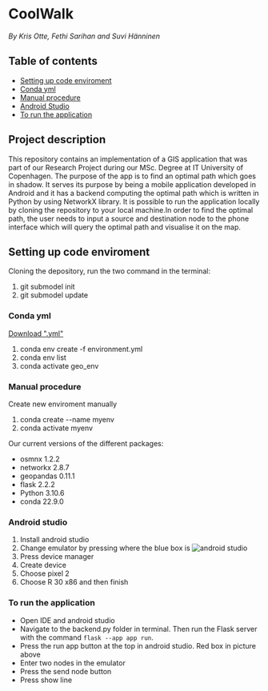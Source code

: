 # CoolWalk
*By Kris Otte, Fethi Sarihan and Suvi Hänninen*

## Table of contents
* [Setting up code enviroment](#setting)  
* [Conda yml](#yml)
* [Manual procedure](#manual)
* [Android Studio](#android)
* [To run the application](#app)

## Project description
This repository contains an implementation of a GIS application that was part of our Research Project during our MSc. Degree at IT University of Copenhagen. The purpose of the app is to find an optimal path which goes in shadow. It serves its purpose by being a mobile application developed in Android and it has a backend computing the optimal path which is written in Python by using NetworkX library. It is possible to run the application locally by cloning the repository to your local machine.In order to find the optimal path, the user needs to input a source and destination node to the phone interface which will query the optimal path and visualise it on the map.



<a name="setting"></a>
## Setting up code enviroment
Cloning the depository, run the two command in the terminal:
1. git submodel init
2. git submodel update

<a name="yml"></a>
### Conda yml
[Download ".yml"](environment.yml) 
1. conda env create -f environment.yml
2. conda env list
3. conda activate geo_env

<a name="manual"></a>
### Manual procedure
Create new enviroment manually
1. conda create --name myenv
2. conda activate myenv

<a name="android"></a>
Our current versions of the different packages:
- osmnx 1.2.2       
- networkx 2.8.7  
- geopandas 0.11.1
- flask  2.2.2
- Python 3.10.6
- conda 22.9.0

<a name="app"></a>
### Android studio
1. Install android studio
2. Change emulator by pressing where the blue box is
![android studio](https://github.itu.dk/storage/user/3592/files/dc20d384-10b1-4d46-9397-4eafaf5a4493)
4. Press device manager
5. Create device
6. Choose pixel 2 
7. Choose R 30 x86 and then finish


### To run the application 
- Open IDE and android studio
- Navigate to the backend.py folder in terminal. Then run the Flask server with the command `flask --app app run`.
- Press the run app button at the top in android studio. Red box in picture above 
- Enter two nodes in the emulator
- Press the send node button
- Press show line

